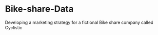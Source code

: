 # Bike-share-Data
Developing a marketing strategy for a fictional Bike share company called Cyclistic

